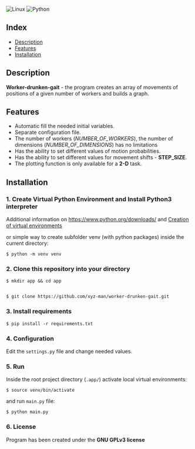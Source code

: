 ![Linux](https://img.shields.io/badge/-Linux-grey?logo=linux)
![Python](https://img.shields.io/badge/Python-v3.7%5E-orange?logo=python)

## Index

* [Description](#description)
* [Features](#features)
* [Installation](#installation)

## Description

**Worker-drunken-gait** - the program creates an array of movements of positions of a given number of workers and builds a
 graph. 


## Features

* Automatic fill the needed initial variables.
* Separate configuration file.
* The number of workers (_NUMBER_OF_WORKERS_), the number of dimensions (_NUMBER_OF_DIMENSIONS_) has no limitations 
* Has the ability to set different values of motion probabilities.
* Has the ability to set different values for movement shifts - **STEP_SIZE**.
* The plotting function is only available for a **2-D** task.

## Installation

### 1. Create Virtual Python Environment and Install Python3 interpreter
Additional information on https://www.python.org/downloads/
and 
[Creation of virtual environments](https://docs.python.org/3/library/venv.html)

or simple way to create subfolder venv (with python packages) inside the current directory:

    $ python -m venv venv

### 2. Clone this repository into your directory

    $ mkdir app && cd app
    
    
    $ git clone https://github.com/xyz-man/worker-drunken-gait.git

### 3. Install requirements


    $ pip install -r requirements.txt
    
### 4. Configuration

Edit the `settings.py` file and change needed values. 
      
### 5. Run

Inside the root project directory (`.app/`) activate local virtual environments:

    $ source venv/bin/activate
    
and run `main.py` file:

    $ python main.py
    


### 6. License

Program has been created under the **GNU GPLv3 license**
